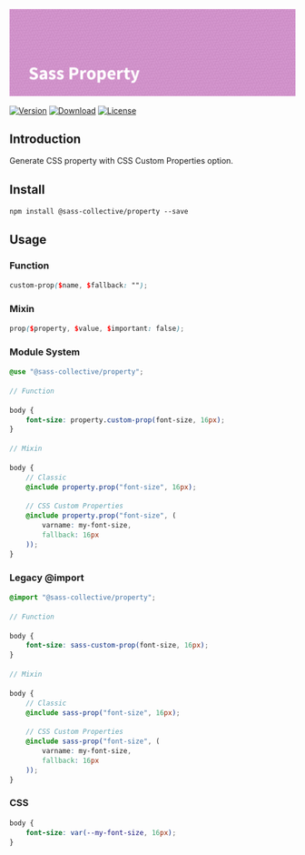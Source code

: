 ![Sass Property](.github/banner.png)

[![Version](https://flat.badgen.net/npm/v/@sass-collective/property)](https://www.npmjs.com/package/@sass-collective/property)
[![Download](https://flat.badgen.net/npm/dt/@sass-collective/property)](https://www.npmjs.com/package/@sass-collective/property)
[![License](https://flat.badgen.net/npm/license/@sass-collective/property)](https://www.npmjs.com/package/@sass-collective/property)

## Introduction

Generate CSS property with CSS Custom Properties option.

## Install

    npm install @sass-collective/property --save
    
## Usage

### Function

```scss
custom-prop($name, $fallback: "");
```

### Mixin

```scss
prop($property, $value, $important: false);
```

### Module System

```scss
@use "@sass-collective/property";

// Function

body {
    font-size: property.custom-prop(font-size, 16px);
}

// Mixin

body {
    // Classic
    @include property.prop("font-size", 16px);
    
    // CSS Custom Properties
    @include property.prop("font-size", (
        varname: my-font-size,
        fallback: 16px
    ));
}
```

### Legacy @import

```scss
@import "@sass-collective/property";

// Function

body {
    font-size: sass-custom-prop(font-size, 16px);
}

// Mixin

body {
    // Classic
    @include sass-prop("font-size", 16px);
        
    // CSS Custom Properties
    @include sass-prop("font-size", (
        varname: my-font-size,
        fallback: 16px
    ));
}
```

### CSS

```css
body {
    font-size: var(--my-font-size, 16px);
}
```
